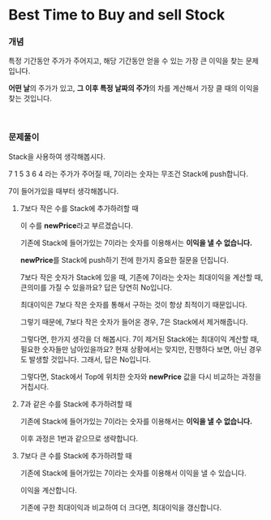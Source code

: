 # Best Time to Buy and sell Stock

### 개념

특정 기간동안 주가가 주어지고, 해당 기간동안 얻을 수 있는 가장 큰 이익을 찾는 문제입니다.

**어떤 날**의 주가가 있고, **그 이후 특정 날짜의 주가**의 차를 계산해서 가장 클 때의 이익을 찾는 것입니다.

<br>

### 문제풀이

Stack을 사용하여 생각해봅시다.

7 1 5 3 6 4 라는 주가가 주어질 때, 7이라는 숫자는 무조건 Stack에 push합니다.

7이 들어가있을 때부터 생각해봅니다.

1. 7보다 작은 수를 Stack에 추가하려할 때

   이 수를 **newPrice**라고 부르겠습니다.

   기존에 Stack에 들어가있는 7이라는 숫자를 이용해서는 **이익을 낼 수 없습니다.**

   **newPrice**를 Stack에 push하기 전에 한가지 중요한 질문을 던집니다. 

   7보다 작은 숫자가 Stack에 있을 때, 기존에 7이라는 숫자는 최대이익을 계산할 때, 큰의미를 가질 수 있을까요? 답은 당연히 No입니다.

   최대이익은 7보다 작은 숫자를 통해서 구하는 것이 항상 최적이기 때문입니다.

   그렇기 때문에, 7보다 작은 숫자가 들어온 경우, 7은 Stack에서 제거해줍니다.

   그렇다면, 한가지 생각을 더 해봅시다. 7이 제거된 Stack에는 최대이익 계산할 때, 필요한 숫자들만 남아있을까요? 현재 상황에서는 맞지만, 진행하다 보면, 아닌 경우도 발생할 것입니다. 그래서, 답은 No입니다.

   그렇다면, Stack에서 Top에 위치한 숫자와 **newPrice** 값을 다시 비교하는 과정을 거칩시다.

2. 7과 같은 수를 Stack에 추가하려할 때

   기존에 Stack에 들어가있는 7이라는 숫자를 이용해서는 **이익을 낼 수 없습니다.**

   이후 과정은 1번과 같으므로 생략합니다.

3. 7보다 큰 수를 Stack에 추가하려할 때

   기존에 Stack에 들어가있는 7이라는 숫자를 이용해서 이익을 낼 수 있습니다.

   이익을 계산합니다.

   기존에 구한 최대이익과 비교하여 더 크다면, 최대이익을 갱신합니다.

   